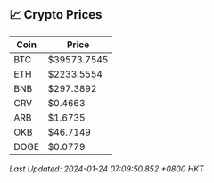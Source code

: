 ## 📈 Crypto Prices

| Coin | Price |
| ---- | ----- |
| BTC | $39573.7545 |
| ETH | $2233.5554 |
| BNB | $297.3892 |
| CRV | $0.4663 |
| ARB | $1.6735 |
| OKB | $46.7149 |
| DOGE | $0.0779 |

_Last Updated: 2024-01-24 07:09:50.852 +0800 HKT_